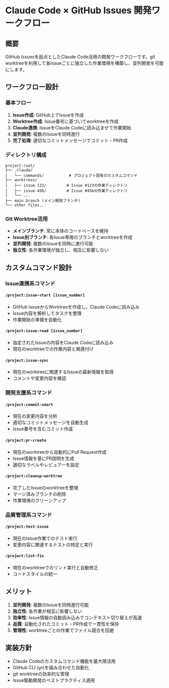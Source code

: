# Claude Code × GitHub Issues 開発ワークフロー

## 概要

GitHub Issuesを起点としたClaude Code活用の開発ワークフローです。git worktreeを利用して各Issueごとに独立した作業環境を構築し、並列開発を可能にします。

## ワークフロー設計

### 基本フロー

1. **Issue作成**: GitHub上でIssueを作成
2. **Worktree作成**: Issue番号に基づいてworktreeを作成
3. **Claude連携**: IssueをClaude Codeに読み込ませて作業開始
4. **並列開発**: 複数のIssueを同時進行
5. **完了処理**: 適切なコミットメッセージでコミット・PR作成

### ディレクトリ構成

```
project-root/
├── .claude/
│   └── commands/           # プロジェクト固有のカスタムコマンド
├── worktrees/
│   ├── issue-123/         # Issue #123の作業ディレクトリ
│   ├── issue-456/         # Issue #456の作業ディレクトリ
│   └── ...
├── main branch (メイン開発ブランチ)
└── other files...
```

### Git Worktree活用

- **メインブランチ**: 常に本体のコードベースを維持
- **Issue別ブランチ**: 各Issue専用のブランチとworktreeを作成
- **並列開発**: 複数のIssueを同時に進行可能
- **独立性**: 各作業環境が独立し、相互に影響しない

## カスタムコマンド設計

### Issue連携系コマンド

#### `/project:issue-start [issue_number]`
- GitHub IssueからWorktreeを作成し、Claude Codeに読み込み
- Issue内容を解析してタスクを整理
- 作業開始の準備を自動化

#### `/project:issue-read [issue_number]`
- 指定されたIssueの内容をClaude Codeに読み込み
- 現在のworktreeでの作業内容と関連付け

#### `/project:issue-sync`
- 現在のworktreeに関連するIssueの最新情報を取得
- コメントや変更内容を確認

### 開発支援系コマンド

#### `/project:commit-smart`
- 現在の変更内容を分析
- 適切なコミットメッセージを自動生成
- Issue番号を含むコミット作成

#### `/project:pr-create`
- 現在のworktreeから自動的にPull Request作成
- Issue情報を基にPR説明を生成
- 適切なラベルやレビュアーを設定

#### `/project:cleanup-worktree`
- 完了したIssueのworktreeを整理
- マージ済みブランチの削除
- 作業環境のクリーンアップ

### 品質管理系コマンド

#### `/project:test-issue`
- 現在のIssue作業でのテスト実行
- 変更内容に関連するテストの特定と実行

#### `/project:lint-fix`
- 現在のworktreeでのリント実行と自動修正
- コードスタイルの統一

## メリット

1. **並列開発**: 複数のIssueを同時進行可能
2. **独立性**: 各作業が相互に影響しない
3. **効率性**: Issue情報の自動読み込みでコンテキスト切り替えが高速
4. **品質**: 自動化されたコミット・PR作成で一貫性を保持
5. **管理性**: worktreeごとの作業でファイル競合を回避

## 実装方針

- Claude Codeのカスタムコマンド機能を最大限活用
- GitHub CLI (`gh`)を組み合わせた自動化
- git worktreeの効率的な管理
- Issue駆動開発のベストプラクティス適用